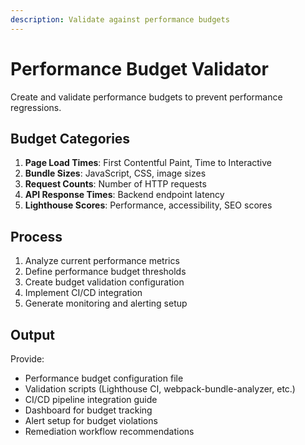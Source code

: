 ```yaml
---
description: Validate against performance budgets
---
```


# Performance Budget Validator

Create and validate performance budgets to prevent performance regressions.

## Budget Categories

1. **Page Load Times**: First Contentful Paint, Time to Interactive
2. **Bundle Sizes**: JavaScript, CSS, image sizes
3. **Request Counts**: Number of HTTP requests
4. **API Response Times**: Backend endpoint latency
5. **Lighthouse Scores**: Performance, accessibility, SEO scores

## Process

1. Analyze current performance metrics
2. Define performance budget thresholds
3. Create budget validation configuration
4. Implement CI/CD integration
5. Generate monitoring and alerting setup

## Output

Provide:
- Performance budget configuration file
- Validation scripts (Lighthouse CI, webpack-bundle-analyzer, etc.)
- CI/CD pipeline integration guide
- Dashboard for budget tracking
- Alert setup for budget violations
- Remediation workflow recommendations
